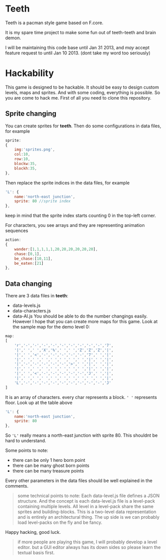 # Teeth
Teeth is a pacman style game based on F.core.

It is my spare time project to make some fun out of teeth-teeth and brain demon.

I will be maintaining this code base until Jan 31 2013, and _may_ accept feature request to until Jan 10 2013. (dont take my word too seriously)

# Hackability
This game is designed to be hackable. It should be easy to design custom levels, maps and sprites. And with some coding, everything is possible.
So you are come to hack me. First of all you need to clone this repository.

## Sprite changing
You can create sprites for __teeth__. Then do some configurations in data files, for example
```javascript
sprite:
{
	img:'sprites.png',
	col:10,
	row:10,
	blockw:35,
	blockh:35,
},
```
Then replace the sprite indices in the data files, for example
```javascript
'L': {
	name:'north-east junction',
	sprite: 80 //sprite index
},
```
keep in mind that the sprite index starts counting 0 in the top-left corner.

For characters, you see arrays and they are representing animation sequences
```javascript
action:
{
	wander:[1,1,1,1,1,20,20,20,20,20,20],
	chase:[0,1],
	be_chase:[10,11],
	be_eaten:[21]
},
```

## Data changing
There are 3 data files in __teeth__:
- data-levels.js  
- data-characters.js
- data-AI.js
You should be able to do the number changings easily.
However I hope that you can create more maps for this game.
Look at the sample map for the demo level 0:
```javascript
map:
[
	'r','-','-','-','-','-','-','-','-','-','7',
	'|',' ',' ','X','%',' ',' ','Z','Z','Z','|',
	'|',' ','<','-','-','-','-','-','7',' ','|',
	'|',' ',' ',' ',' ',' ',' ',' ','|',' ','|',
	'|','-','-','-','-','-','>',' ','|',' ','|',
	'|',' ',' ',' ',' ',' ',' ',' ','|',' ','|',
	'|',' ','<','-','-','-','-','-','J',' ','|',
	'|',' ',' ',' ',' ',' ',' ',' ',' ',' ','|',
	'L','-','-','-','-','-','-','-','-','-','J'
]
```
It is an array of characters. every char represents a block. `' '` represents floor.
Look up at the table above
```javascript
'L': {
	name:'north-east junction',
	sprite: 80
},
```
So `'L'` really means a north-east junction with sprite 80.
This shouldnt be hard to understand.

Some points to note:
- there can be only 1 hero born point
- there can be many ghost born points
- there can be many treasure points

Every other parameters in the data files should be well explained in the comments.
> some technical points to note:
> Each data-level.js file defines a JSON structure. And the concept is each data-level.js file is a level-pack containing multiple levels. All level in a level-pack share the same sprites and building-blocks. This is a two-level data representation and is entirely an architectural thing. The up side is we can probably load level-packs on the fly and be fancy.

Happy hacking, good luck.
> if more people are playing this game, I will probably develop a level editor. but a GUI editor always has its down sides so please learn the textual basis first.
